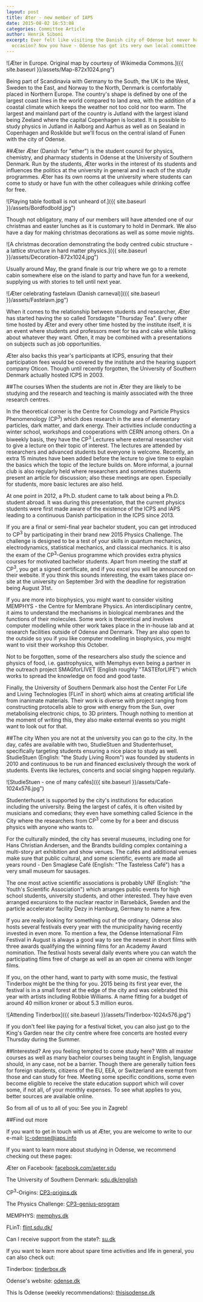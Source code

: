 ```yaml
---
layout: post
title: Æter - new member of IAPS
date: 2015-08-02 16:53:08
categories: Committee Article
author: Henrik Siboni
excerpt: Ever felt like visiting the Danish city of Odense but never had a proper
  occasion? Now you have - Odense has got its very own local committee of IAPS.
---
```

![Æter in Europe. Original map by courtesy of Wikimedia Commons.]({{ site.baseurl }}/assets/Map-872x1024.png")

Being part of Scandinavia with Germany to the South, the UK to the West, Sweden to the East, and Norway to the North, Denmark is comfortably placed in Northern Europe. The country's shape is defined by one of the largest coast lines in the world compared to land area, with the addition of a coastal climate which keeps the weather not too cold nor too warm. The largest and mainland part of the country is Jutland with the largest island being Zeeland where the capital Copenhagen is located. It is possible to study physics in Jutland in Aalborg and Aarhus as well as on Sealand in Copenhagen and Roskilde but we'll focus on the central island of Funen with the city of Odense.

##Æter
Æter (Danish for "ether") is the student council for physics, chemistry, and pharmacy students in Odense at the University of Southern Denmark. Run by the students, Æter works in the interest of its students and influences the politics at the university in general and in each of the study programmes. Æter has its own rooms at the university where students can come to study or have fun with the other colleagues while drinking coffee for free.

![Playing table football is not unheard of.]({{ site.baseurl }}/assets/Bordfodbold.jpg")

Though not obligatory, many of our members will have attended one of our christmas and easter lunches as it is customary to hold in Denmark. We also have a day for making christmas decorations as well as some movie nights.

![A christmas decoration demonstrating the body centred cubic structure - a lattice structure in hard matter physics.]({{ site.baseurl }}/assets/Decoration-872x1024.jpg")

Usually around May, the grand finale is our trip where we go to a remote cabin somewhere else on the island to party and have fun for a weekend, supplying us with stories to tell until next year.

![Æter celebrating fastelavn (Danish carneval)]({{ site.baseurl }}/assets/Fastelavn.jpg")

When it comes to the relationship between students and researcher, Æter has started having the so called Torsdagste "Thursday Tea". Every other time hosted by Æter and every other time hosted by the institute itself, it is an event where students and professors meet for tea and cake while talking about whatever they want. Often, it may be combined with a presentations on subjects such as job opportunities.

Æter also backs this year's participants at ICPS, ensuring that their participation fees would be covered by the institute and the hearing support company Oticon. Though until recently forgotten, the University of Southern Denmark actually hosted ICPS in 2003.

##The courses
When the students are not in Æter they are likely to be studying and the research and teaching is mainly associated with the three research centres.

In the theoretical corner is the Centre for Cosmology and Particle Physics Phenomenology (CP<sup>3</sup>) which does research in the area of elementary particles, dark matter, and dark energy. Their activities include conducting a winter school, workshops and cooperations with CERN among others. On a biweekly basis, they have the CP<sup>3</sup> Lectures where external researcher visit to give a lecture on their topic of interest. The lectures are attended by researchers and advanced students but everyone is welcome. Recently, an extra 15 minutes have been added before the lecture to give time to explain the basics which the topic of the lecture builds on. More informal, a journal club is also regularly held where researchers and sometimes students present an article for discussion; also these meetings are open. Especially for students, more basic lectures are also held.

At one point in 2012, a Ph.D. student came to talk about being a Ph.D. student abroad. It was during this presentation, that the current physics students were first made aware of the existence of the ICPS and IAPS leading to a continuous Danish participation in the ICPS since 2013.

If you are a final or semi-final year bachelor student, you can get introduced to CP<sup>3</sup> by participating in their brand new 2015 Physics Challenge. The challenge is designed to be a test of your skills in quantum mechanics, electrodynamics, statistical mechanics, and classical mechanics. It is also the exam of the CP<sup>3</sup>-Genius programme which provides extra physics courses for motivated bachelor students. Apart from meeting the staff at CP<sup>3</sup>, you get a signed certificate, and if you excel you will be announced on their website. If you think this sounds interesting, the exam takes place on-site at the university on September 3rd with the deadline for registration being August 31st.

If you are more into biophysics, you might want to consider visiting MEMPHYS - the Centre for Membrane Physics. An interdisciplinary centre, it aims to understand the mechanisms in biological membranes and the functions of their molecules. Some work is theoretical and involves computer modelling while other work takes place in the in-house lab and at research facilities outside of Odense and Denmark. They are also open to the outside so you if you like computer modelling in biophysics, you might want to visit their workshop this October.

Not to be forgotten, some of the researchers also study the science and physics of food, i.e. gastrophysics, with Memphys even being a partner in the outreach project SMAGforLIVET (English roughly "TASTEforLIFE") which works to spread the knowledge on food and good taste.

Finally, the University of Southern Denmark also host the Center For Life and Living Technologies (FLinT in short) which aims at creating artificial life from inanimate materials. Their work is diverse with project ranging from constructing protocells able to grow with energy from the Sun, over metabolising electronic chips, to 3D printers. Though nothing to mention at the moment of writing this, they also make external events so you might want to look out for that.

##The city
When you are not at the university you can go to the city. In the day, cafés are available with two, StudieStuen and Studenterhuset, specifically targeting students ensuring a nice place to study as well. StudieStuen (English: "the Study Living Room") was founded by students in 2010 and continuous to be run and financed exclusively through the work of students. Events like lectures, concerts and social singing happen regularly.

![StudieStuen - one of many cafés]({{ site.baseurl }}/assets/Cafe-1024x576.jpg")

Studenterhuset is supported by the city's institutions for education including the university. Being the largest of cafés, it is often visited by musicians and comedians; they even have something called Science in the City where the researchers from CP<sup>3</sup> come by for a beer and discuss physics with anyone who wants to.

For the culturally minded, the city has several museums, including one for Hans Christian Andersen, and the Brandts building complex containing a multi-story art exhibition and show venues. The cafés and additional venues make sure that public cultural, and some scientific, events are made all years round - Den Smagløse Café (English: "The Tasteless Café") has a very small museum for sausages.

The one most active scientific associations is probably UNF (English: "the Youth's Scientific Association") which arranges public events for high school students, university students, and other interested. They have even arranged excursions to the nuclear reactor in Barsebäck, Sweden and the particle accelerator facility Dezy in Hamburg, Germany to name a few.

If you are really looking for something out of the ordinary, Odense also hosts several festivals every year with the municipality having recently invested in even more. To mention a few, the Odense International Film Festival in August is always a good way to see the newest in short films with three awards qualifying the winning films for an Academy Award nomination. The festival hosts several daily events where you can watch the participating films free of charge as well as an open air cinema with longer films.

If you, on the other hand, want to party with some music, the festival Tinderbox might be the thing for you. 2015 being its first year ever, the festival is in a small forest at the edge of the city and was celebrated this year with artists including Robbie Williams. A name fitting for a budget of around 40 million kroner or about 5.3 million euros.

![Attending Tinderbox]({{ site.baseurl }}/assets/Tinderbox-1024x576.jpg")

If you don't feel like paying for a festival ticket, you can also just go to the King's Garden near the city centre where free concerts are hosted every Thursday during the Summer.

##Interested?
Are you feeling tempted to come study here? With all master courses as well as many bachelor courses being taught in English, language should, in any case, not be a barrier. Though there are generally tuition fees for foreign students, citizens of the EU, EEA, or Switzerland are exempt from those and can study for free. Meeting some specific conditions, some even become eligible to receive the state education support which will cover some, if not all, of your monthly expenses. To see what applies to you, better sources are available online.

So from all of us to all of you: See you in Zagreb!

##Find out more

If you want to get in touch with us at Æter, you are welcome to write to our e-mail: [lc-odense@iaps.info](mailto:lc-odense@iaps.info)

If you want to learn more about studying in Odense, we recommend checking out these pages:

Æter on Facebook: [facebook.com/aeter.sdu](http://facebook.com/aeter.sdu)

The University of Southern Denmark: [sdu.dk/english](http://sdu.dk/english)

CP<sup>3</sup>-Origins: [CP3-origins.dk](http://CP3-origins.dk)

The Physics Challenge: [CP3-genius-program](http://CP3-origins.dk/research/CP3-genius-program/2015-physics-challenge)

MEMPHYS: [memphys.dk](http://memphys.dk)

FLinT: [flint.sdu.dk/](http://flint.sdu.dk/)

Can I receive support from the state?: [su.dk](http://su.dk/English/Sider/foreign.aspx)

If you want to learn more about spare time activities and life in general, you can also check out:

Tinderbox: [tinderbox.dk](http://tinderbox.dk)

Odense's website: [odense.dk](http://odense.dk/subsites5/english)

This Is Odense (weekly recommendations): [thisisodense.dk](http://thisisodense.dk/en)
